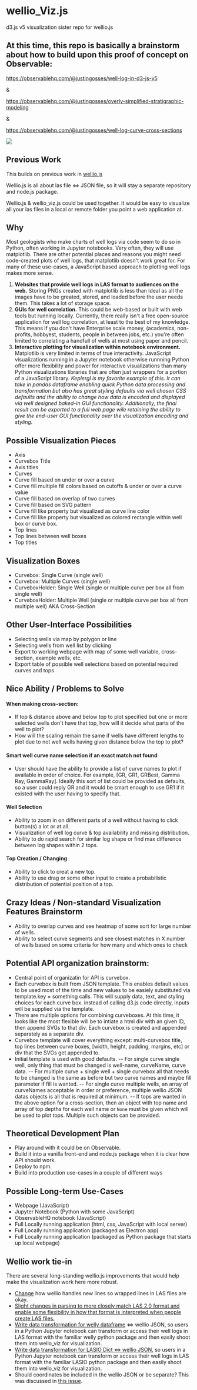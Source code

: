 # wellio_Viz.js
d3.js v5 visualization sister repo for wellio.js

## At this time, this repo is basically a brainstorm about how to build upon this proof of concept on Observable:
https://observablehq.com/@justingosses/well-log-in-d3-js-v5

&

https://observablehq.com/@justingosses/overly-simplified-stratigraphic-modeling

&

https://observablehq.com/@justingosses/well-log-curve-cross-sections


<a href="https://observablehq.com/@justingosses/well-log-in-d3-js-v5"><img src="well_log_screenshot.png"></a>

## Previous Work
This builds on previous work in <a href="https://github.com/JustinGOSSES/wellio.js">wellio.js</a>

Wellio.js is all about las file <=> JSON file, so it will stay a separate repository and node.js package.

Wellio.js & wellio_viz.js could be used together. It would be easy to visualize all your las files in a local or remote folder you point a web application at.

## Why

Most geologists who make charts of well logs via code seem to do so in Python, often working in Jupyter notebooks. Very often, they will use matplotlib. There are other potential places and reasons you might need code-created plots of well logs, that matplotlib doesn't work great for. For many of these use-cases, a JavaScript based approach to plotting well logs makes more sense.

1. <b>Websites that provide well logs in LAS format to audiences on the web.</b> Storing PNGs created with matplotlib is less than ideal as all the images have to be greated, stored, and loaded before the user needs them. This takes a lot of storage space.
2. <b>GUIs for well correlation.</b> This could be web-based or built with web tools but running locally. Currently, there really isn't a free open-source application for well log correlation, at least to the best of my knowledge. This means if you don't have Enterprise scale money, (academics, non-profits, hobbyest, students, people in between jobs, etc.) you're often limited to correlating a handfull of wells at most using paper and pencil. 
3. <b>Interactive plotting for visualization within notebook environment.</b> Matplotlib is very limited in terms of true interactivity. JavaScript visualizations running in a Jupyter notebook otherwise runnning Python offer more flexibility and power for interactive visualizations than many Python visualizations libraries that are often just wrappers for a portion of a JavaScript library. <i>Keplergl is my favorite example of this. It can take in pandas dataframe enabling quick Python data processing and transformation but also has great styling defaults via well chosen CSS defaults and the ability to change how data is encoded and displayed via well designed baked-in GUI functionality. Additionally, the final result can be exported to a full web page wile retaining the ability to give the end-user GUI functionality over the visualization encoding and styling.</i>



## Possible Visualization Pieces
- Axis
- Curvebox Title
- Axis titles
- Curves
- Curve fill based on under or over a curve 
- Curve fill multiple fill colors based on cutoffs & under or over a curve value
- Curve fill based on overlap of two curves
- Curve fill based on SVG pattern
- Curve fill like property but visualized as curve line color
- Curve fill like property but visualized as colored rectangle within well box or curve box.
- Top lines
- Top lines between well boxes
- Top titles

## Visualization Boxes
- Curvebox: Single Curve (single well)
- Curvebox: Multiple Curves (single well)
- CurveboxHolder: Single Well (single or multiple curve per box all from single well)
- CurveboxHolder: Multiple Well (single or multiple curve per box all from multiple well) AKA Cross-Section

## Other User-Interface Possibilities
- Selecting wells via map by polygon or line
- Selecting wells from well list by clicking
- Export to working webpage with map of some well variable, cross-section, example wells, etc. 
- Export table of possible well selections based on potential required curves and tops

## Nice Ability / Problems to Solve
#### When making cross-section:
- If top & distance above and below top to plot specified but one or more selected wells don't have that top, how will it decide what parts of the well to plot? 
- How will the scaling remain the same if wells have different lengths to plot due to not well wells having given distance below the top to plot?
#### Smart well curve name selection if an exact match not found
- User should have the ability to provide a list of curve names to plot if available in order of choice. For example, [GR, GR1, GRBest, Gamma Ray, GammaRay]. Ideally this sort of list could be provided as defaults, so a user could reply GR and it would be smart enough to use GR1 if it existed with the user having to specify that. 
#### Well Selection
- Ability to zoom in on different parts of a well without having to click button(s) a lot or at all. 
- Visualization of well log curve & top availability and missing distribution. 
- Ability to do rapid search for similar log shape or find max difference between log shapes within 2 tops. 
#### Top Creation / Changing
- Ability to click to creat a new top. 
- Ability to use drag or some other input to create a probabilistic distribution of potential position of a top. 


## Crazy Ideas / Non-standard Visualization Features Brainstorm
- Ability to overlap curves and see heatmap of some sort for large number of wells.
- Ability to select curve segments and see closest matches in X number of wells based on some criteria for how many and which ones to check

## Potential API organization brainstorm:
- Central point of organizatin for API is curvebox.
- Each curvebox is built from JSON template. This enables default values to be used most of the time and new values to be easiely substituted via template.key = something calls. This will supply data, text, and styling choices for each curve box. instead of calling d3.js code directly, inputs will be supplied via the template. 
- There are multiple options for combining curveboxes. At this time, it looks like the most flexible will be to intiate a html div with an given ID, then append SVGs to that div. Each curvebox is created and appended separately as a separate div. 
- Curvebox template will cover everything except: multi-curvebox title, top lines between curve boxes, [width, height, padding, margins, etc] or div that the SVGs get appended to. 
- Initial template is used with good defaults. 
  -- For single curve single well, only thing that must be changed is well-name, curveName, curve data. 
  -- For multiple curve + single well + single curvebox all that needs to be changed is the same as before but two curve names and maybe fill parameter if fill is wanted.
  -- For single curve multiple wells, an array of curveNames acceptable in order or preference, multiple wellio JSON datas objects is all that is required at minimum. 
  -- If tops are wanted in the above option for a cross-section, then an object with top name and array of top depths for each well name or `None` must be given which will be used to plot tops. Multiple such objects can be provided. 
  
  

## Theoretical Development Plan
- Play around with it could be on Observable. 
- Build it into a vanilla front-end and node.js package when it is clear how API should work.
- Deploy to npm. 
- Build into production use-cases in a couple of different ways

## Possible Long-term Use-Cases
- Webpage (JavaScript)
- Jupyter Notebook (Python with some JavaScript)
- ObservableHQ notebook (JavaScript)
- Full Locally running application (html, css, JavaScript with local server)
- Full Locally running application (packaged as Electron app)
- Full Locally running application (packaged as Python package that starts up local webpage)

## Wellio work tie-in
There are several long-standing wellio.js improvements that would help make the visualization work here more robust. 
- <a href="https://github.com/JustinGOSSES/wellio.js/issues/12">Change</a> how wellio handles new lines so wrapped lines in LAS files are okay. 
- <a href="https://github.com/JustinGOSSES/wellio.js/issues/5">Slight changes in parsing to more closely match LAS 2.0 format and enable some flexibility in how that format is interpreted when people create LAS files.
- <a href="https://github.com/JustinGOSSES/wellio.js/issues/6">Write data transformation for welly dataframe</a> <=> wellio JSON, so users in a Python Jupyter notebook can transform or access their well logs in LAS format with the familiar welly python package and then easily shoot them into wello_viz for visualization. 
- <a href="https://github.com/JustinGOSSES/wellio.js/issues/7">Write data transformation for LASIO Dict <=> wellio JSON</a>, so users in a Python Jupyter notebook can transform or access their well logs in LAS format with the familiar LASIO python package and then easily shoot them into wello_viz for visualization. 
- Should coordinates be included in the wellio JSON or be separate? This was discussed in <a href="https://github.com/JustinGOSSES/wellio.js/issues/8">this issue</a>.
